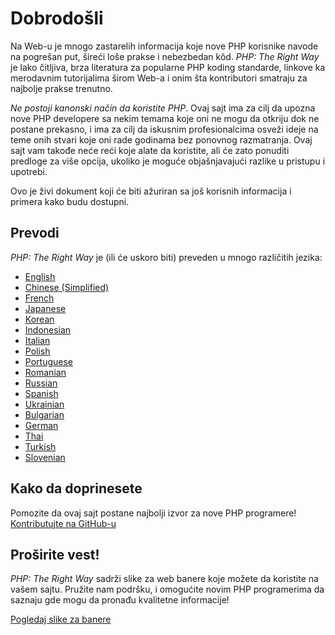 # Dobrodošli

Na Web-u je mnogo zastarelih informacija koje nove PHP korisnike navode na pogrešan
put, šireći loše prakse i nebezbedan kôd. _PHP: The Right Way_ je lako čitljiva,
brza literatura za popularne PHP koding standarde, linkove ka merodavnim tutorijalima
širom Web-a i onim šta kontributori smatraju za najbolje prakse trenutno.

_Ne postoji kanonski način da koristite PHP_. Ovaj sajt ima za cilj da upozna nove PHP
developere sa nekim temama koje oni ne mogu da otkriju dok ne postane prekasno, i
ima za cilj da iskusnim profesionalcima osveži ideje na teme onih stvari koje oni
rade godinama bez ponovnog razmatranja. Ovaj sajt vam takođe neće reći koje alate da
koristite, ali će zato ponuditi predloge za više opcija, ukoliko je moguće objašnjavajući
razlike u pristupu i upotrebi.

Ovo je živi dokument koji će biti ažuriran sa još korisnih informacija i primera
kako budu dostupni.

## Prevodi

_PHP: The Right Way_ je (ili će uskoro biti) preveden u mnogo različitih jezika:

* [English](http://www.phptherightway.com)
* [Chinese (Simplified)](http://wulijun.github.com/php-the-right-way)
* [French](http://eilgin.github.io/php-the-right-way/)
* [Japanese](http://ja.phptherightway.com)
* [Korean](http://wafe.github.io/php-the-right-way/)
* [Indonesian](http://id.phptherightway.com/)
* [Italian](http://it.phptherightway.com/)
* [Polish](http://pl.phptherightway.com/)
* [Portuguese](http://br.phptherightway.com/)
* [Romanian](https://bgui.github.io/php-the-right-way/)
* [Russian](http://getjump.github.io/ru-php-the-right-way)
* [Spanish](http://phpdevenezuela.github.io/php-the-right-way/)
* [Ukrainian](http://iflista.github.com/php-the-right-way/)
* [Bulgarian](http://bg.phptherightway.com/)
* [German](http://rwetzlmayr.github.io/php-the-right-way/)
* [Thai](https://apzentral.github.io/php-the-right-way/)
* [Turkish](http://hkulekci.github.io/php-the-right-way/)
* [Slovenian](http://sl.phptherightway.com)

## Kako da doprinesete

Pomozite da ovaj sajt postane najbolji izvor za nove PHP programere! [Kontributujte na GitHub-u][1]

## Proširite vest!

_PHP: The Right Way_ sadrži slike za web banere koje možete da koristite na vašem sajtu.
Pružite nam podršku, i omogućite novim PHP programerima da saznaju gde mogu da pronađu
kvalitetne informacije!

[Pogledaj slike za banere][2]

[1]: https://github.com/codeguy/php-the-right-way/tree/gh-pages
[2]: /banners.html
